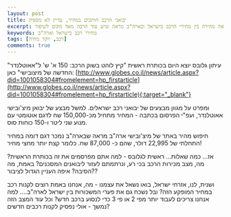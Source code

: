 ```yaml
---
layout: post
title: יבואני הרכב חותכים במחיר, עדיין לא מספיק
excerpt: השוואה מהירה בין מחירי הרכב בישראל ובארה"ב מראה שיש עוד הרבה מאד מקום לשיפור.
keywords: מחירי רכב בישראל וארה"ב
tags: [רכב, יוקר מחיה]
comments: true
---
```

עיתון גלובס יוצא היום בכותרת ראשית "קיץ לוהט בשוק הרכב: 150 א' ש' ל"אאוטלנדר" החדשה של מיצובישי" כאן: [http://www.globes.co.il/news/article.aspx?did=1001058304#fromelement=hp_firstarticle](http://www.globes.co.il/news/article.aspx?did=1001058304#fromelement=hp_firstarticle){:target="_blank"}

ומפרט על מגוון מבצעים של יבואני רכב ישראלים. למשל מבצע של יבואן מיצ'ובישי אאוטלנדר, ועפ"י הפרסום בכתבה - המחיר מתחיל מכ-150,000 שח לדגם אוטומטי עם מנוע שני ליטר ו-150 כוחות סוס.

חיפוש מהיר באתר של מיצ'ובישי ארה"ב מראה שבארה"ב נמכר דגם דומה במחיר התחלתי של 22,995 דולר, שהם כ- 87,000 שח. כלומר קצת יותר מחצי מחיר!

אז... כמה שאלות... ראשית לגלובס - למה אתם מפרסמים את זה בכותרת הראשית? מה, מצב מכירות הרכב בכי רע, ונרתמתם לעזור ליבואנים המסכנים? באמת, מה הסיבה? איפה העניין הגדול לציבור??

ושנית, לנו, אזרחי ישראל, בואו נשאל את עצמנו - מה, אנחנו באמת רוצים לקנות רכב במחיר המופקע הזה? ובל נשכח גם את פערי המשכורות בין ישראל לארה"ב.... למה אנחנו צריכים לעבוד יותר מפי 2 או פי 3 כדי לנסוע ברכב חדש? וכל עוד המצב הזה נמשך - אולי נפסיק לקנות רכבים חדשים? 
